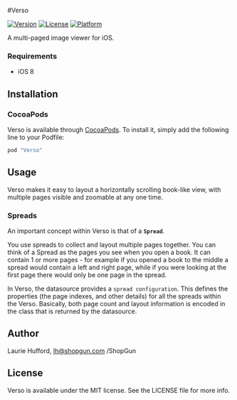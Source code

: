#Verso

[![Version](https://img.shields.io/cocoapods/v/Verso.svg?style=flat)](http://cocoapods.org/pods/Verso)
[![License](https://img.shields.io/cocoapods/l/Verso.svg?style=flat)](http://cocoapods.org/pods/Verso)
[![Platform](https://img.shields.io/cocoapods/p/Verso.svg?style=flat)](http://cocoapods.org/pods/Verso)

A multi-paged image viewer for iOS.

### Requirements 
- iOS 8
 
## Installation


### CocoaPods
Verso is available through [CocoaPods](http://cocoapods.org). To install it, simply add the following line to your Podfile:

```ruby
pod "Verso"
```

## Usage

Verso makes it easy to layout a horizontally scrolling book-like view, with multiple pages visible and zoomable at any one time.

### Spreads
An important concept within Verso is that of a **`Spread`**. 

You use spreads to collect and layout multiple pages together. You can think of a Spread as the pages you see when you open a book. It can contain 1 or more pages - for example if you opened a book to the middle a spread would contain a left and right page, while if you were looking at the first page there would only be one page in the spread.

In Verso, the datasource provides a `spread configuration`. This defines the properties (the page indexes, and other details) for all the spreads within the Verso. Basically, both page count and layout information is encoded in the class that is returned by the datasource.




## Author

Laurie Hufford, lh@shopgun.com /ShopGun

## License

Verso is available under the MIT license. See the LICENSE file for more info.
